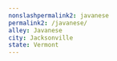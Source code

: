 ```yaml
---
﻿nonslashpermalink2: javanese
permalink2: /javanese/
alley: Javanese
city: Jacksonville
state: Vermont
---
```

